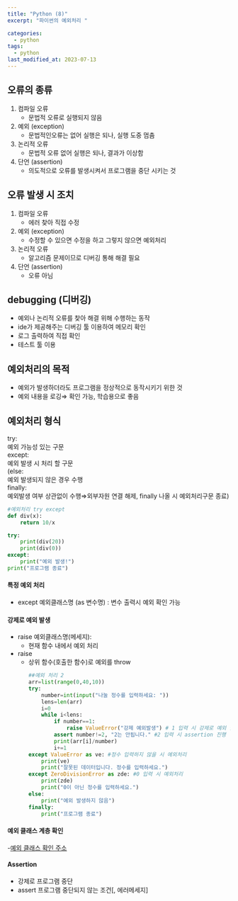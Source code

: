 ```yaml
---
title: "Python (8)"
excerpt: "파이썬의 예외처리 "

categories:
  - python
tags:
  - python
last_modified_at: 2023-07-13
---
```


## 오류의 종류 ##
1. 컴파일 오류
    - 문법적 오류로 실행되지 않음
2. 예외 (exception)
    - 문법적인오류는 없어 실행은 되나,  실행 도중 멈춤
3. 논리적 오류
    - 문법적 오류 없어 실행은 되나, 결과가 이상함
4. 단언 (assertion)
    - 의도적으로 오류를 발생시켜서 프로그램을 중단 시키는 것

## 오류 발생 시 조치 ##
1. 컴파일 오류
    - 에러 찾아 직접 수정
2. 예외 (exception)
    - 수정할 수 있으면 수정을 하고 그렇지 않으면 예외처리
3. 논리적 오류
    - 알고리즘 문제이므로 디버깅 통해 해결 필요
4. 단언 (assertion)
    - 오류 아님

## debugging (디버깅) ##
- 예외나 논리적 오류를 찾아 해결 위해 수행하는 동작
- ide가 제공해주는 디버깅 툴 이용하여 메모리 확인
- 로그 출력하여 직접 확인
- 테스트 툴 이용

## 예외처리의 목적 ##
- 예외가 발생하더라도 프로그램을 정상적으로 동작시키기 위한 것
- 예외 내용을 로깅⇒ 확인 가능, 학습용으로 좋음

## 예외처리 형식 ##
try:  
        예외 가능성 있는 구문  
except:  
        예외 발생 시 처리 할 구문  
(else:  
        예외 발생되지 않은 경우 수행  
finally:  
        예외발생 여부 상관없이 수행⇒외부자원 연결 해제, finally 나올 시 예외처리구문 종료)  

```python
#예외처리 try except
def div(x):
    return 10/x

try:
    print(div(20))
    print(div(0))
except:
    print("예외 발생!")
print("프로그램 종료")
```  

#### 특정 예외 처리 ####
- except 예외클래스명 (as 변수명) : 변수 출력시 예외 확인 가능

#### 강제로 예외 발생 ####
- raise 예외클래스명(메세지):
    - 현재 함수 내에서 예외 처리
- raise
    - 상위 함수(호출한 함수)로 예외를 throw
        ```python
        ##예외 처리 2
        arr=list(range(0,40,10))
        try:
            number=int(input("나눌 정수를 입력하세요: "))
            lens=len(arr)
            i=0
            while i<lens:
                if number==1:
                    raise ValueError("강제 예외발생") # 1 입력 시 강제로 예외 발생
                assert number!=2, "2는 안됩니다." #2 입력 시 assertion 진행
                print(arr[i]/number)
                i+=1
        except ValueError as ve: #정수 입력하지 않을 시 예외처리
            print(ve)
            print("잘못된 데이터입니다. 정수를 입력하세요.")
        except ZeroDivisionError as zde: #0 입력 시 예외처리
            print(zde)
            print("0이 아닌 정수를 입력하세요.")
        else:
            print("예외 발생하지 않음")
        finally:
            print("프로그램 종료")
        ```


#### 예외 클래스 계층 확인 ####
-[예외 클래스 확인 주소](https://docs.python.org/3/library/exceptions.html)

#### Assertion ####
- 강제로 프로그램 중단
- assert 프로그램 중단되지 않는 조건[, 에러메세지]